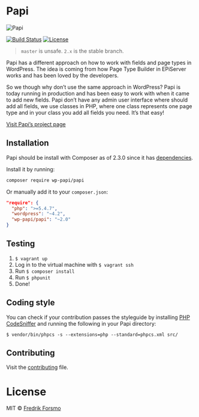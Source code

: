# Papi

![Papi](https://cloud.githubusercontent.com/assets/14610/9073902/16a6d906-3b05-11e5-9287-5644a96e9a82.png)

[![Build Status](https://travis-ci.org/wp-papi/papi.svg?branch=master)](https://travis-ci.org/wp-papi/papi)
[![License](https://img.shields.io/packagist/l/wp-papi/papi.svg)](https://packagist.org/packages/wp-papi/papi)

> `master` is unsafe. `2.x` is the stable branch.

Papi has a different approach on how to work with fields and page types in WordPress. The idea is coming from how Page Type Builder in EPiServer works and has been loved by the developers.

So we though why don’t use the same approach in WordPress? Papi is today running in production and has been easy to work with when it came to add new fields. Papi don’t have any admin user interface where should add all fields, we use classes in PHP, where one class represents one page type and in your class you add all fields you need. It’s that easy!

[Visit Papi’s project page](https://wp-papi.github.io/)

## Installation

Papi should be install with Composer as of 2.3.0 since it has [dependencies](https://github.com/wp-papi/papi/blob/master/composer.json).

Install it by running:

```sh
composer require wp-papi/papi
```

Or manually add it to your `composer.json`:

```json
"require": {
  "php": ">=5.4.7",
  "wordpress": "~4.2",
  "wp-papi/papi": "~2.0"
}
```

## Testing

1. `$ vagrant up`
2. Log in to the virtual machine with `$ vagrant ssh`
3. Run `$ composer install`
4. Run `$ phpunit`
5. Done!

## Coding style

You can check if your contribution passes the styleguide by installing [PHP CodeSniffer](https://github.com/squizlabs/PHP_CodeSniffer) and running the following in your Papi directory:

```
$ vendor/bin/phpcs -s --extensions=php --standard=phpcs.xml src/
```

## Contributing

Visit the [contributing](CONTRIBUTING.md) file.

# License

MIT © [Fredrik Forsmo](https://github.com/frozzare)

